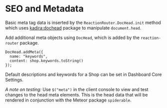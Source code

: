 # SEO and Metadata
Basic meta tag data is inserted by the `ReactionRouter.DocHead.init` method which uses [kadira:dochead](https://github.com/kadirahq/meteor-dochead) package to manipulate `document.head`.

Add additional meta objects using `DocHead`, which is added by the `reaction-router` package.

```
DocHead.addMeta({
  name: "keywords",
  content: shop.keywords.toString()
});
```

Default descriptions and keywords for a Shop can be set in Dashboard Core Settings.


_A note on testing:_ Use `$("meta")` in the client console to view and test changes to the head meta elements. This is the head data that will be rendered in conjunction with the Meteor package `spiderable`.

